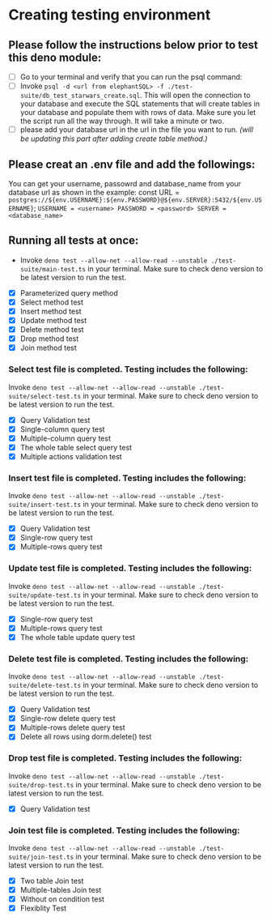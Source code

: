 # Creating testing environment

## Please follow the instructions below prior to test this deno module:

- [ ] Go to your terminal and verify that you can run the psql command:
- [ ] Invoke `psql -d <url from elephantSQL> -f ./test-suite/db_test_starwars_create.sql`. This will open the connection to your database and execute the SQL statements that will create tables in your database and populate them with rows of data. Make sure you let the script run all the way through. It will take a minute or two.
- [ ] please add your database url in the url in the file you want to run.
      _(will be updating this part after adding create table method.)_

## Please creat an .env file and add the followings:

You can get your username, passowrd and database_name from your database url as shown in the example:
const URL = `postgres://${env.USERNAME}:${env.PASSWORD}@${env.SERVER}:5432/${env.USERNAME}`;
`USERNAME = <username> PASSWORD = <password> SERVER = <database_name>`

## Running all tests at once:

- Invoke `deno test --allow-net --allow-read --unstable ./test-suite/main-test.ts` in your terminal. Make sure to check deno version to be latest version to run the test.

- [x] Parameterized query method
- [x] Select method test
- [x] Insert method test
- [x] Update method test
- [x] Delete method test
- [x] Drop method test
- [x] Join method test

### Select test file is completed. Testing includes the following:

Invoke `deno test --allow-net --allow-read --unstable ./test-suite/select-test.ts` in your terminal. Make sure to check deno version to be latest version to run the test.

- [x] Query Validation test
- [x] Single-column query test
- [x] Multiple-column query test
- [x] The whole table select query test
- [x] Multiple actions validation test

### Insert test file is completed. Testing includes the following:

Invoke `deno test --allow-net --allow-read --unstable ./test-suite/insert-test.ts` in your terminal. Make sure to check deno version to be latest version to run the test.

- [x] Query Validation test
- [x] Single-row query test
- [x] Multiple-rows query test

### Update test file is completed. Testing includes the following:

Invoke `deno test --allow-net --allow-read --unstable ./test-suite/update-test.ts` in your terminal. Make sure to check deno version to be latest version to run the test.

- [x] Single-row query test
- [x] Multiple-rows query test
- [x] The whole table update query test

### Delete test file is completed. Testing includes the following:

Invoke `deno test --allow-net --allow-read --unstable ./test-suite/delete-test.ts` in your terminal. Make sure to check deno version to be latest version to run the test.

- [x] Query Validation test
- [x] Single-row delete query test
- [x] Multiple-rows delete query test
- [x] Delete all rows using dorm.delete() test

### Drop test file is completed. Testing includes the following:

Invoke `deno test --allow-net --allow-read --unstable ./test-suite/drop-test.ts` in your terminal. Make sure to check deno version to be latest version to run the test.

- [x] Query Validation test

### Join test file is completed. Testing includes the following:

Invoke `deno test --allow-net --allow-read --unstable ./test-suite/join-test.ts` in your terminal. Make sure to check deno version to be latest version to run the test.

- [x] Two table Join test
- [x] Multiple-tables Join test
- [x] Without on condition test
- [x] Flexiblity Test

